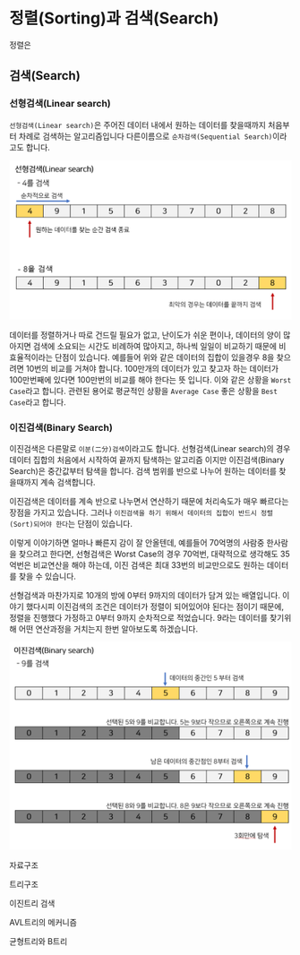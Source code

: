 # **정렬(Sorting)과 검색(Search)**

정렬은 


## **검색(Search)**

### **선형검색(Linear search)**

`선형검색(Linear search)`은 주어진 데이터 내에서 원하는 데이터를 찾을때까지 처음부터 차례로 검색하는 알고리즘입니다 다른이름으로 `순차검색(Sequential Search)`이라고도 합니다.

![](./../image/lec002/image001.png)

데이터를 정렬하거나 따로 건드릴 필요가 없고, 난이도가 쉬운 편이나, 데이터의 양이 많아지면 검색에 소요되는 시간도 비례하여 많아지고, 하나씩 일일이 비교하기 때문에 비효율적이라는 단점이 있습니다. 예를들어 위와 같은 데이터의 집합이 있을경우 8을 찾으려면 10번의 비교를 거쳐야 합니다. 100만개의 데이터가 있고 찾고자 하는 데이터가 100만번째에 있다면 100만번의 비교를 해야 한다는 뜻 입니다. 이와 같은 상황을 `Worst Case`라고 합니다. 관련된 용어로 평균적인 상황을 `Average Case` 좋은 상황을 `Best Case`라고 합니다.


### **이진검색(Binary Search)**

이진검색은 다른말로 `이분(二分)검색`이라고도 합니다. 선형검색(Linear search)의 경우 데이터 집합의 처음에서 시작하여 끝까지 탐색하는 알고리즘 이지만 이진검색(Binary Search)은 중간값부터 탐색을 합니다. 검색 범위를 반으로 나누어 원하는 데이터를 찾을때까지 계속 검색합니다.

이진검색은 데이터를 계속 반으로 나누면서 연산하기 때문에 처리속도가 매우 빠르다는 장점을 가지고 있습니다. 그러나 `이진검색을 하기 위해서 데이터의 집합이 반드시 정렬(Sort)되어야 한다`는 단점이 있습니다. 

이렇게 이야기하면 얼마나 빠른지 감이 잘 안올텐데, 예를들어 70억명의 사람중 한사람을 찾으려고 한다면, 선형검색은 Worst Case의 경우 70억번, 대략적으로 생각해도 35억번은 비교연산을 해야 하는데, 이진 검색은 최대 33번의 비교만으로도 원하는 데이터를 찾을 수 있습니다.


선형검색과 마찬가지로 10개의 방에 0부터 9까지의 데이터가 담겨 있는 배열입니다. 이야기 했다시피 이진검색의 조건은 데이터가 정렬이 되어있어야 된다는 점이기 때문에, 정렬을 진행했다 가정하고 0부터 9까지 순차적으로 적었습니다. 9라는 데이터를 찾기위해 어떤 연산과정을 거치는지 한번 알아보도록 하겠습니다.

![](./../image/lec002/image002.png)


자료구조

트리구조

이진트리 검색

AVL트리의 메커니즘

균형트리와 B트리